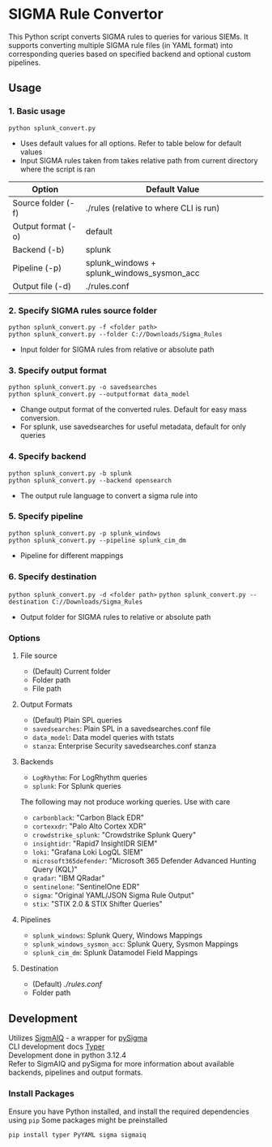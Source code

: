 # SIGMA Rule Convertor 
This Python script converts SIGMA rules to queries for various SIEMs. It supports converting multiple SIGMA rule files (in YAML format) into corresponding queries based on specified backend and optional custom pipelines.

## Usage
### 1. Basic usage
`python splunk_convert.py`  
- Uses default values for all options. Refer to table below for default values  
- Input SIGMA rules taken from takes relative path from current directory where the script is ran

| Option      | Default Value  |
| ----------- | ----------- |
| Source folder (-f) | ./rules (relative to where CLI is run)|
| Output format (-o) | default        |
| Backend (-b) | splunk        |
| Pipeline (-p)| splunk_windows + splunk_windows_sysmon_acc |
| Output file (-d) | ./rules.conf |  

### 2. Specify SIGMA rules source folder  
`python splunk_convert.py -f <folder path>`  
`python splunk_convert.py --folder C://Downloads/Sigma_Rules`
- Input folder for SIGMA rules from relative or absolute path

### 3. Specify output format  
`python splunk_convert.py -o savedsearches`  
`python splunk_convert.py --outputformat data_model`
- Change output format of the converted rules. Default for easy mass conversion.
- For splunk, use savedsearches for useful metadata, default for only queries

### 4. Specify backend  
`python splunk_convert.py -b splunk`  
`python splunk_convert.py --backend opensearch`
- The output rule language to convert a sigma rule into

### 5. Specify pipeline  
`python splunk_convert.py -p splunk_windows`  
`python splunk_convert.py --pipeline splunk_cim_dm`
- Pipeline for different mappings

### 6. Specify destination  
`python splunk_convert.py -d <folder path>` 
`python splunk_convert.py --destination C://Downloads/Sigma_Rules`
- Output folder for SIGMA rules to relative or absolute path



### Options
1. File source
   - (Default) Current folder
   - Folder path
   - File path
2. Output Formats
   - (Default) Plain SPL queries
   - `savedsearches`: Plain SPL in a savedsearches.conf file
   - `data_model`: Data model queries with tstats
   - `stanza`: Enterprise Security savedsearches.conf stanza
3. Backends
   - `LogRhythm`: For LogRhythm queries
   - `splunk`: For Splunk queries

   The following may not produce working queries. Use with care
   - `carbonblack`: "Carbon Black EDR"
   - `cortexxdr`: "Palo Alto Cortex XDR"
   - `crowdstrike_splunk`: "Crowdstrike Splunk Query"
   - `insightidr`: "Rapid7 InsightIDR SIEM"
   - `loki`: "Grafana Loki LogQL SIEM"
   - `microsoft365defender`: "Microsoft 365 Defender Advanced Hunting Query (KQL)"
   - `qradar`: "IBM QRadar"
   - `sentinelone`: "SentinelOne EDR"
   - `sigma`: "Original YAML/JSON Sigma Rule Output"
   - `stix`: "STIX 2.0 & STIX Shifter Queries"
4. Pipelines
   - `splunk_windows`: Splunk Query, Windows Mappings 
   - `splunk_windows_sysmon_acc`: Splunk Query, Sysmon Mappings 
   - `splunk_cim_dm`: Splunk Datamodel Field Mappings 
5. Destination
   - (Default) *./rules.conf*
   - Folder path

## Development
Utilizes [SigmAIQ](https://github.com/AttackIQ/SigmAIQ) - a wrapper for [pySigma](https://github.com/SigmaHQ/pySigma)  
CLI development docs [Typer](https://typer.tiangolo.com/tutorial/options/callback-and-context/#validate-cli-parameters)  
Development done in python 3.12.4  
Refer to SigmAIQ and pySigma for more information about available backends, pipelines and output formats.

### Install Packages
Ensure you have Python installed, and install the required dependencies using `pip`
Some packages might be preinstalled

`pip install typer PyYAML sigma sigmaiq`
